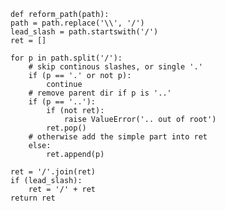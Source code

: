     def reform_path(path):
    path = path.replace('\\', '/')
    lead_slash = path.startswith('/')
    ret = []

    for p in path.split('/'):
        # skip continous slashes, or single '.'
        if (p == '.' or not p):
            continue
        # remove parent dir if p is '..'
        if (p == '..'):
            if (not ret):
                raise ValueError('.. out of root')
            ret.pop()
        # otherwise add the simple part into ret
        else:
            ret.append(p)

    ret = '/'.join(ret)
    if (lead_slash):
        ret = '/' + ret
    return ret

